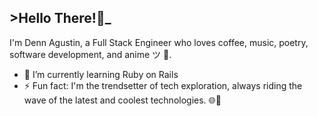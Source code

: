 ## >Hello There!👋_
I'm Denn Agustin, a Full Stack Engineer who loves coffee, music, poetry, software development, and anime ツ 🤍. 

- 🌱 I’m currently learning Ruby on Rails
- ⚡ Fun fact: I'm the trendsetter of tech exploration, always riding the wave of the latest and coolest technologies. 🌐🚀 
